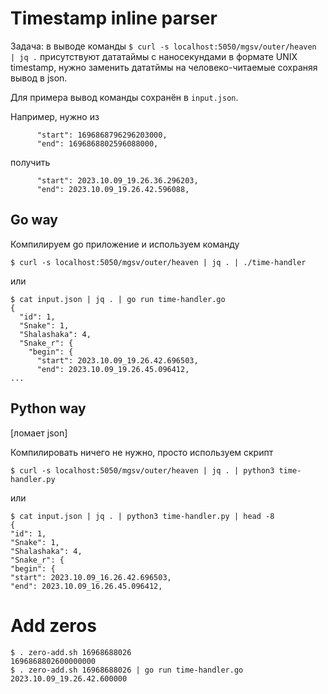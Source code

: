 # Timestamp inline parser

Задача: в выводе команды `$ curl -s localhost:5050/mgsv/outer/heaven | jq .` присутствуют дататаймы с наносекундами в формате UNIX timestamp, нужно заменить дататймы на человеко-читаемые сохраняя вывод в json.

Для примера вывод команды сохранён в `input.json`.

Например, нужно из
```
      "start": 1696868796296203000,
      "end": 1696868802596088000,
```
получить
```
      "start": 2023.10.09_19.26.36.296203,
      "end": 2023.10.09_19.26.42.596088,
```

## Go way

Компилируем go приложение и используем команду
```
$ curl -s localhost:5050/mgsv/outer/heaven | jq . | ./time-handler 
```
или
```
$ cat input.json | jq . | go run time-handler.go
{
  "id": 1,
  "Snake": 1,
  "Shalashaka": 4,
  "Snake_r": {
    "begin": {
      "start": 2023.10.09_19.26.42.696503,
      "end": 2023.10.09_19.26.45.096412,
...
```

## Python way
[ломает json]

Компилировать ничего не нужно, просто используем скрипт
```
$ curl -s localhost:5050/mgsv/outer/heaven | jq . | python3 time-handler.py 
```
или
```
$ cat input.json | jq . | python3 time-handler.py | head -8
{
"id": 1,
"Snake": 1,
"Shalashaka": 4,
"Snake_r": {
"begin": {
"start": 2023.10.09_16.26.42.696503,
"end": 2023.10.09_16.26.45.096412,
```

# Add zeros

```
$ . zero-add.sh 16968688026
1696868802600000000
$ . zero-add.sh 16968688026 | go run time-handler.go 
2023.10.09_19.26.42.600000
```